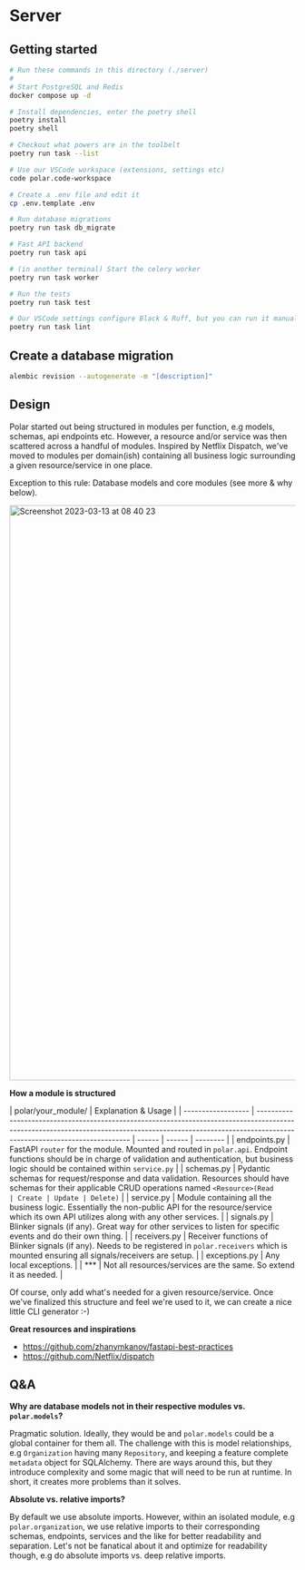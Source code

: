 # Server

## Getting started

```bash
# Run these commands in this directory (./server)
#
# Start PostgreSQL and Redis
docker compose up -d

# Install dependencies, enter the poetry shell
poetry install
poetry shell

# Checkout what powers are in the toolbelt
poetry run task --list

# Use our VSCode workspace (extensions, settings etc)
code polar.code-workspace

# Create a .env file and edit it
cp .env.template .env

# Run database migrations
poetry run task db_migrate

# Fast API backend
poetry run task api

# (in another terminal) Start the celery worker
poetry run task worker

# Run the tests
poetry run task test

# Our VSCode settings configure Black & Ruff, but you can run it manually too
poetry run task lint

```

## Create a database migration

```bash
alembic revision --autogenerate -m "[description]"
```

## Design

Polar started out being structured in modules per function, e.g models, schemas, api endpoints etc. However, a resource and/or service was then scattered across a handful of modules. Inspired by Netflix Dispatch, we've moved to modules per domain(ish) containing all business logic surrounding a given resource/service in one place.

Exception to this rule: Database models and core modules (see more & why below).

<img width="1014" alt="Screenshot 2023-03-13 at 08 40 23" src="https://user-images.githubusercontent.com/281715/224637060-d54c9144-df78-4d3e-ac74-d7e39a5a202e.png">

**How a module is structured**

| polar/your_module/ | Explanation & Usage                                                                                                                                                                                     |
| ------------------ | ------------------------------------------------------------------------------------------------------------------------------------------------------------------------------------------------------- | ------ | ------ | -------- |
| endpoints.py       | FastAPI `router` for the module. Mounted and routed in `polar.api`. Endpoint functions should be in charge of validation and authentication, but business logic should be contained within `service.py` |
| schemas.py         | Pydantic schemas for request/response and data validation. Resources should have schemas for their applicable CRUD operations named `<Resource>(Read                                                    | Create | Update | Delete)` |
| service.py         | Module containing all the business logic. Essentially the non-public API for the resource/service which its own API utilizes along with any other services.                                             |
| signals.py         | Blinker signals (if any). Great way for other services to listen for specific events and do their own thing.                                                                                            |
| receivers.py       | Receiver functions of Blinker signals (if any). Needs to be registered in `polar.receivers` which is mounted ensuring all signals/receivers are setup.                                                  |
| exceptions.py      | Any local exceptions.                                                                                                                                                                                   |
| \*\*\*             | Not all resources/services are the same. So extend it as needed.                                                                                                                                        |

Of course, only add what's needed for a given resource/service. Once we've finalized this structure and feel we're used to it, we can create a nice little CLI generator :-)

**Great resources and inspirations**

- https://github.com/zhanymkanov/fastapi-best-practices
- https://github.com/Netflix/dispatch

## Q&A

**Why are database models not in their respective modules vs. `polar.models`?**

Pragmatic solution. Ideally, they would be and `polar.models` could be a global container for them all. The challenge with this is model relationships, e.g `Organization` having many `Repository`, and keeping a feature complete `metadata` object for SQLAlchemy. There are ways around this, but they introduce complexity and some magic that will need to be run at runtime. In short, it creates more problems than it solves.

**Absolute vs. relative imports?**

By default we use absolute imports. However, within an isolated module, e.g `polar.organization`, we use relative imports to their corresponding schemas, endpoints, services and the like for better readability and separation. Let's not be fanatical about it and optimize for readability though, e.g do absolute imports vs. deep relative imports.
